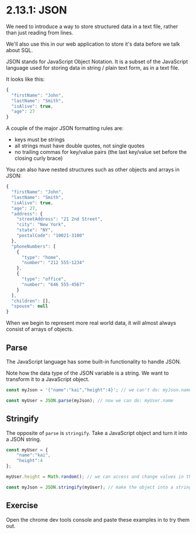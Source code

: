 # 2.13.1: JSON

We need to introduce a way to store structured data in a text file, rather than just reading from lines.

We'll also use this in our web application to store it's data before we talk about SQL.

JSON stands for JavaScript Object Notation. It is a subset of the JavaScript language used for storing data in string / plain text form, as in a text file.

It looks like this:

```javascript
{
  "firstName": "John",
  "lastName": "Smith",
  "isAlive": true,
  "age": 27
}
```

A couple of the major JSON formatting rules are:

* keys must be strings
* all strings must have double quotes, not single quotes
* no trailing commas for key/value pairs \(the last key/value set before the closing curly brace\)

You can also have nested structures such as other objects and arrays in JSON:

```javascript
{
  "firstName": "John",
  "lastName": "Smith",
  "isAlive": true,
  "age": 27,
  "address": {
    "streetAddress": "21 2nd Street",
    "city": "New York",
    "state": "NY",
    "postalCode": "10021-3100"
  },
  "phoneNumbers": [
    {
      "type": "home",
      "number": "212 555-1234"
    },
    {
      "type": "office",
      "number": "646 555-4567"
    }
  ],
  "children": [],
  "spouse": null
}
```

When we begin to represent more real world data, it will almost always consist of arrays of objects.

## Parse

The JavaScript language has some built-in functionality to handle JSON.

Note how the data type of the JSON variable is a string. We want to transform it to a JavaScript object.

```javascript
const myJson = '{"name":"kai","height":4}'; // we can't do: myJson.name

const myUser = JSON.parse(myJson); // now we can do: myUser.name
```

## Stringify

The opposite of `parse` is `stringify`. Take a JavaScript object and turn it into a JSON string.

```javascript
const myUser = {
    "name":"kai",
    "height":4
};

myUser.height = Math.random(); // we can access and change values in the object

const myJson = JSON.stringify(myUser); // make the object into a string 
```

## Exercise

Open the chrome dev tools console and paste these examples in to try them out.

